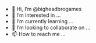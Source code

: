 - 👋 Hi, I’m @bigheadbrogames
- 👀 I’m interested in ...
- 🌱 I’m currently learning ...
- 💞️ I’m looking to collaborate on ...
- 📫 How to reach me ...

<!---
bigheadbrogames/bigheadbrogames is a ✨ special ✨ repository because its `README.md` (this file) appears on your GitHub profile.
You can click the Preview link to take a look at your changes.
--->
